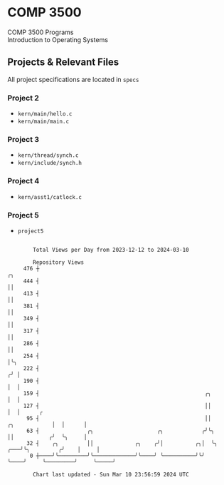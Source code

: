 # COMP 3500
COMP 3500 Programs  
Introduction to Operating Systems  
## Projects & Relevant Files
All project specifications are located in `specs`
### Project 2
- `kern/main/hello.c`
- `kern/main/main.c`
### Project 3
- `kern/thread/synch.c`
- `kern/include/synch.h`
### Project 4
- `kern/asst1/catlock.c`
### Project 5
- `project5`

```

        Total Views per Day from 2023-12-12 to 2024-03-10

        Repository Views
     476 ┼                                                                               ╭╮
     444 ┤                                                                               ││
     413 ┤                                                                               ││
     381 ┤                                                                               ││
     349 ┤                                                                               ││
     317 ┤                                                                               ││
     286 ┤                                                                               ││
     254 ┤                                                                               │╰╮
     222 ┤                                                                              ╭╯ │
     190 ┤                                                                              │  │
     159 ┤                                                    ╭╮                        │  │
     127 ┤                                                    ││                        │  │      ╭
      95 ┤                                                    ││          ╭╮            │  │      │
      63 ┤               ╭╮                    ╭╮            ╭╯╰╮         ││           ╭╯  ╰╮     │
      32 ┤    ╭╮         ││             ╭╮    ╭╯│          ╭╮│  ╰╮    ╭───╯╰╮         ╭╯    │     │
       0 ┼────╯╰─────────╯╰─────────────╯╰────╯ ╰──────────╯╰╯   ╰────╯     ╰─────────╯     ╰─────╯

        Chart last updated - Sun Mar 10 23:56:59 2024 UTC
        
```
